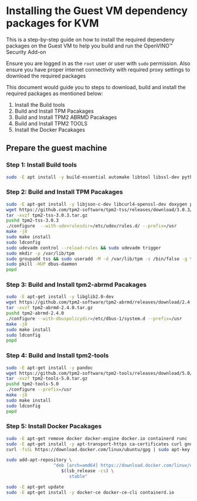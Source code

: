 # Installing the Guest VM dependency packages for KVM

This is a step-by-step guide on how to install the required dependeny packages on the Guest VM to help you build and run the OpenVINO™ Security Add-on

Ensure you are logged in as the `root` user or user with `sudo` permission. Also ensure you have proper internet connectivity with required proxy settings to download the required packages

This document would guide you to steps to download, build and install the required packages as mentioned below:

1. Install the Build tools
2. Build and Install TPM Pacakages
3. Build and Install TPM2 ABRMD Pacakages
4. Build and Install TPM2 TOOLS
5. Install the Docker Pacakages

## Prepare the guest machine <a name="guest-prep"></a>

### Step 1: Install Build tools
```sh
sudo -E apt install -y build-essential automake libtool libssl-dev python3 python3-pip net-tools
```

### Step 2: Build and Install TPM Pacakages
```sh
sudo -E apt-get install -y libjson-c-dev libcurl4-openssl-dev doxygen pkg-config uuid-dev
wget https://github.com/tpm2-software/tpm2-tss/releases/download/3.0.3/tpm2-tss-3.0.3.tar.gz
tar -xvzf tpm2-tss-3.0.3.tar.gz
pushd tpm2-tss-3.0.3
./configure  --with-udevrulesdir=/etc/udev/rules.d/ --prefix=/usr
make -j8
sudo make install
sudo ldconfig
sudo udevadm control --reload-rules && sudo udevadm trigger
sudo mkdir -p /var/lib/tpm
sudo groupadd tss && sudo useradd -M -d /var/lib/tpm -s /bin/false -g tss tss
sudo pkill -HUP dbus-daemon
popd
```

### Step 3: Build and Install tpm2-abrmd Pacakages
```sh
sudo -E apt-get install -y libglib2.0-dev
wget https://github.com/tpm2-software/tpm2-abrmd/releases/download/2.4.0/tpm2-abrmd-2.4.0.tar.gz
tar -xvzf tpm2-abrmd-2.4.0.tar.gz
pushd tpm2-abrmd-2.4.0
./configure --with-dbuspolicydir=/etc/dbus-1/system.d --prefix=/usr
make -j8
sudo make install
sudo ldconfig
popd
```

### Step 4: Build and Install tpm2-tools
```sh
sudo -E apt-get install -y pandoc
wget https://github.com/tpm2-software/tpm2-tools/releases/download/5.0/tpm2-tools-5.0.tar.gz
tar -xvzf tpm2-tools-5.0.tar.gz
pushd tpm2-tools-5.0
./configure --prefix=/usr
make -j8
sudo make install
sudo ldconfig
popd
```

### Step 5: Install Docker Pacakages
```sh
sudo -E apt-get remove docker docker-engine docker.io containerd runc
sudo -E apt-get install -y apt-transport-https ca-certificates curl gnupg-agent software-properties-common
curl -fsSL https://download.docker.com/linux/ubuntu/gpg | sudo apt-key add -

sudo add-apt-repository \
                  "deb [arch=amd64] https://download.docker.com/linux/ubuntu \
                     $(lsb_release -cs) \
                        stable"

sudo -E apt-get update
sudo -E apt-get install -y docker-ce docker-ce-cli containerd.io
```
